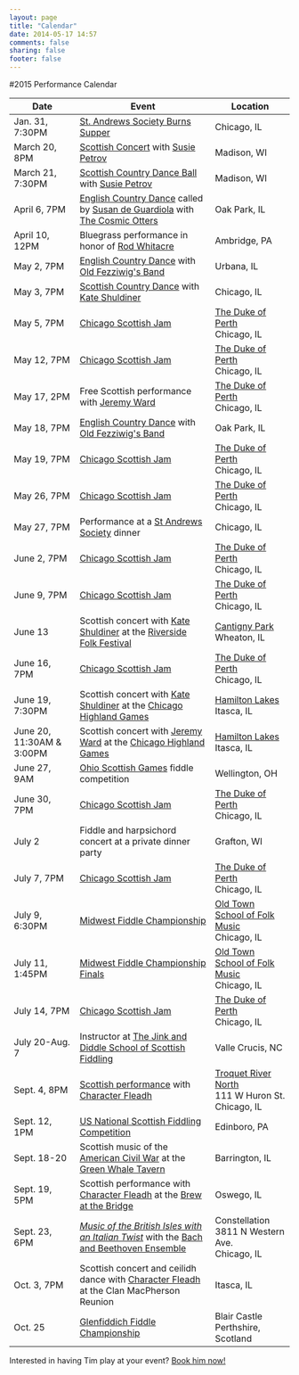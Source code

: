 ```yaml
---
layout: page
title: "Calendar"
date: 2014-05-17 14:57
comments: false
sharing: false
footer: false
---
```

#2015 Performance Calendar

|      Date        | Event       | Location
|------------------|-------------|---------
|Jan. 31, 7:30PM   | [St. Andrews Society Burns Supper](http://www.chicagoscots.org/burnssupper/) | Chicago, IL
|March 20, 8PM     | [Scottish Concert](http://sprott.physics.wisc.edu/mscd/ball2015.htm) with [Susie Petrov](http://www.susiepetrov.com) | Madison, WI
|March 21, 7:30PM  | [Scottish Country Dance Ball](http://sprott.physics.wisc.edu/mscd/ball2015.htm) with [Susie Petrov](http://www.susiepetrov.com) | Madison, WI
|April 6, 7PM      | [English Country Dance](http://www.fnal.gov/orgs/folkdance/english/) called by [Susan de Guardiola](http://www.kickery.com/) with [The Cosmic Otters](http://thecosmicotters.com/) | Oak Park, IL
|April 10, 12PM    | Bluegrass performance in honor of [Rod Whitacre](http://www.tsm.edu/whitacrecelebration) | Ambridge, PA
|May 2, 7PM        | [English Country Dance](http://www.urbana-contra.org/sched_summer.html) with [Old Fezziwig's Band](http://www.oldfezziwigsband.com) | Urbana, IL
|May 3, 7PM        | [Scottish Country Dance](http://www.rscds-chicago.org/) with [Kate Shuldiner](/shuldiner.html) | Chicago, IL
|May 5, 7PM        | [Chicago Scottish Jam](/jamming.html) | [The Duke of Perth](http://www.dukeofperth.com/) <br> Chicago, IL
|May 12, 7PM       | [Chicago Scottish Jam](/jamming.html) | [The Duke of Perth](http://www.dukeofperth.com/) <br> Chicago, IL
|May 17, 2PM       | Free Scottish performance with [Jeremy Ward](http://www.jeremydavidward.com/) | [The Duke of Perth](http://www.dukeofperth.com/) <br> Chicago, IL
|May 18, 7PM       | [English Country Dance](http://www.fnal.gov/orgs/folkdance/english/) with [Old Fezziwig's Band](http://www.oldfezziwigsband.com/) | Oak Park, IL
|May 19, 7PM       | [Chicago Scottish Jam](/jamming.html) | [The Duke of Perth](http://www.dukeofperth.com/) <br> Chicago, IL
|May 26, 7PM       | [Chicago Scottish Jam](/jamming.html) | [The Duke of Perth](http://www.dukeofperth.com/) <br> Chicago, IL
|May 27, 7PM       | Performance at a [St Andrews Society](http://www.chicagoscots.org) dinner | Chicago, IL
|June 2, 7PM       | [Chicago Scottish Jam](/jamming.html) | [The Duke of Perth](http://www.dukeofperth.com/) <br> Chicago, IL
|June 9, 7PM       | [Chicago Scottish Jam](/jamming.html) | [The Duke of Perth](http://www.dukeofperth.com/) <br> Chicago, IL
|June 13           | Scottish concert with [Kate Shuldiner](/shuldiner.html) at the [Riverside Folk Festival](http://www.rside.org/event/) | [Cantigny Park](http://www.cantigny.org/) <br> Wheaton, IL
|June 16, 7PM      | [Chicago Scottish Jam](/jamming.html) | [The Duke of Perth](http://www.dukeofperth.com/) <br> Chicago, IL
|June 19, 7:30PM   | Scottish concert with [Kate Shuldiner](/shuldiner.html) at the [Chicago Highland Games](http://www.chicagoscots.org/highlandgames/) | [Hamilton Lakes](http://www.hamiltonpartners.com/location_overview.php?id=43&region=IL&type=office) <br> Itasca, IL
|June 20, 11:30AM & 3:00PM | Scottish concert with [Jeremy Ward](http://www.jeremydavidward.com/) at the [Chicago Highland Games](http://www.chicagoscots.org/highlandgames/) | [Hamilton Lakes](http://www.hamiltonpartners.com/location_overview.php?id=43&region=IL&type=office) <br> Itasca, IL
|June 27, 9AM      | [Ohio Scottish Games](http://www.ohioscottishgames.com/#!competitions/vstc4=fiddle) fiddle competition | Wellington, OH
|June 30, 7PM      | [Chicago Scottish Jam](/jamming.html) | [The Duke of Perth](http://www.dukeofperth.com/) <br> Chicago, IL
|July 2            | Fiddle and harpsichord concert at a private dinner party | Grafton, WI
|July 7, 7PM       | [Chicago Scottish Jam](/jamming.html) | [The Duke of Perth](http://www.dukeofperth.com/) <br> Chicago, IL
|July 9, 6:30PM    | [Midwest Fiddle Championship](http://www.squareroots.org/fiddle/) | [Old Town School of Folk Music](https://www.oldtownschool.org/) <br> Chicago, IL
|July 11, 1:45PM   | [Midwest Fiddle Championship Finals](http://www.squareroots.org/fiddle/) | [Old Town School of Folk Music](https://www.oldtownschool.org/) <br> Chicago, IL
|July 14, 7PM      | [Chicago Scottish Jam](/jamming.html) | [The Duke of Perth](http://www.dukeofperth.com/) <br> Chicago, IL
|July 20-Aug. 7    | Instructor at [The Jink and Diddle School of Scottish Fiddling](http://www.jinkdiddle.com/) | Valle Crucis, NC
|Sept. 4, 8PM      | [Scottish performance](http://ymlp.com/zqR4fG) with [Character Fleadh](http://www.reverbnation.com/characterfleadh) | [Troquet River North](http://troquetrivernorth.com/) <br> 111 W Huron St. <br> Chicago, IL
|Sept. 12, 1PM     | [US National Scottish Fiddling Competition](http://www.edinboro.edu/events/highland-games/competition-entries/regional-fiddle-competition.html) | Edinboro, PA
|Sept. 18-20       | Scottish music of the [American Civil War](http://www.barrington-il.gov/Home/Components/Calendar/Event/3992/16?recordid=3992&curm=9&cury=2015) at the [Green Whale Tavern](http://greenwhaletavern.blogspot.com/) | Barrington, IL
|Sept. 19, 5PM     | Scottish performance with [Character Fleadh](http://www.reverbnation.com/characterfleadh) at the [Brew at the Bridge](http://www.brewatthebridge.com/) | Oswego, IL
|Sept. 23, 6PM     | *[Music of the British Isles with an Italian Twist](http://www.constellation-chicago.com/event/945755-classical-revolution-bbe-chicago/)* with the [Bach and Beethoven Ensemble](http://www.bbensemble.org/) | Constellation <br> 3811 N Western Ave. <br> Chicago, IL
|Oct. 3, 7PM       | Scottish concert and ceilidh dance with [Character Fleadh](http://www.reverbnation.com/characterfleadh) at the Clan MacPherson Reunion | Itasca, IL
|Oct. 25           | [Glenfiddich Fiddle Championship](http://www.glenfiddich.com/uk/explore/latest-events/glenfiddich-fiddle-championship/) | Blair Castle <br> Perthshire, Scotland

Interested in having Tim play at your event? [Book him now!](/contact.html)
